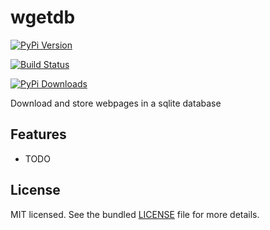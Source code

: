 wgetdb
======

[![PyPi Version](https://badge.fury.io/py/wgetdb.png)](http://badge.fury.io/py/wgetdb)

[![Build Status](https://travis-ci.org/akiraak/wgetdb.png?branch=master)](https://travis-ci.org/akiraak/wgetdb)

[![PyPi Downloads](https://pypip.in/d/wgetdb/badge.png)](https://crate.io/packages/wgetdb?version=latest)


Download and store webpages in a sqlite database

Features
--------

* TODO

License
-------

MIT licensed. See the bundled [LICENSE](https://github.com/akiraak/wgetdb/blob/master/LICENSE) file for more details.
